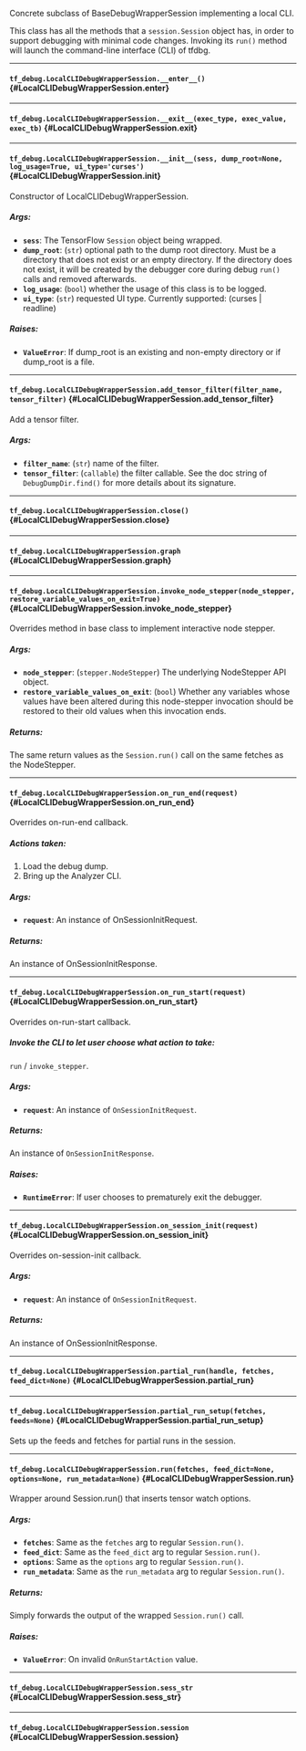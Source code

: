 Concrete subclass of BaseDebugWrapperSession implementing a local CLI.

This class has all the methods that a `session.Session` object has, in order
to support debugging with minimal code changes. Invoking its `run()` method
will launch the command-line interface (CLI) of tfdbg.
- - -

#### `tf_debug.LocalCLIDebugWrapperSession.__enter__()` {#LocalCLIDebugWrapperSession.__enter__}




- - -

#### `tf_debug.LocalCLIDebugWrapperSession.__exit__(exec_type, exec_value, exec_tb)` {#LocalCLIDebugWrapperSession.__exit__}




- - -

#### `tf_debug.LocalCLIDebugWrapperSession.__init__(sess, dump_root=None, log_usage=True, ui_type='curses')` {#LocalCLIDebugWrapperSession.__init__}

Constructor of LocalCLIDebugWrapperSession.

##### Args:


*  <b>`sess`</b>: The TensorFlow `Session` object being wrapped.
*  <b>`dump_root`</b>: (`str`) optional path to the dump root directory. Must be a
    directory that does not exist or an empty directory. If the directory
    does not exist, it will be created by the debugger core during debug
    `run()` calls and removed afterwards.
*  <b>`log_usage`</b>: (`bool`) whether the usage of this class is to be logged.
*  <b>`ui_type`</b>: (`str`) requested UI type. Currently supported:
    (curses | readline)

##### Raises:


*  <b>`ValueError`</b>: If dump_root is an existing and non-empty directory or if
    dump_root is a file.


- - -

#### `tf_debug.LocalCLIDebugWrapperSession.add_tensor_filter(filter_name, tensor_filter)` {#LocalCLIDebugWrapperSession.add_tensor_filter}

Add a tensor filter.

##### Args:


*  <b>`filter_name`</b>: (`str`) name of the filter.
*  <b>`tensor_filter`</b>: (`callable`) the filter callable. See the doc string of
    `DebugDumpDir.find()` for more details about its signature.


- - -

#### `tf_debug.LocalCLIDebugWrapperSession.close()` {#LocalCLIDebugWrapperSession.close}




- - -

#### `tf_debug.LocalCLIDebugWrapperSession.graph` {#LocalCLIDebugWrapperSession.graph}




- - -

#### `tf_debug.LocalCLIDebugWrapperSession.invoke_node_stepper(node_stepper, restore_variable_values_on_exit=True)` {#LocalCLIDebugWrapperSession.invoke_node_stepper}

Overrides method in base class to implement interactive node stepper.

##### Args:


*  <b>`node_stepper`</b>: (`stepper.NodeStepper`) The underlying NodeStepper API
    object.
*  <b>`restore_variable_values_on_exit`</b>: (`bool`) Whether any variables whose
    values have been altered during this node-stepper invocation should be
    restored to their old values when this invocation ends.

##### Returns:

  The same return values as the `Session.run()` call on the same fetches as
    the NodeStepper.


- - -

#### `tf_debug.LocalCLIDebugWrapperSession.on_run_end(request)` {#LocalCLIDebugWrapperSession.on_run_end}

Overrides on-run-end callback.

##### Actions taken:

  1) Load the debug dump.
  2) Bring up the Analyzer CLI.

##### Args:


*  <b>`request`</b>: An instance of OnSessionInitRequest.

##### Returns:

  An instance of OnSessionInitResponse.


- - -

#### `tf_debug.LocalCLIDebugWrapperSession.on_run_start(request)` {#LocalCLIDebugWrapperSession.on_run_start}

Overrides on-run-start callback.

##### Invoke the CLI to let user choose what action to take:

  `run` / `invoke_stepper`.

##### Args:


*  <b>`request`</b>: An instance of `OnSessionInitRequest`.

##### Returns:

  An instance of `OnSessionInitResponse`.

##### Raises:


*  <b>`RuntimeError`</b>: If user chooses to prematurely exit the debugger.


- - -

#### `tf_debug.LocalCLIDebugWrapperSession.on_session_init(request)` {#LocalCLIDebugWrapperSession.on_session_init}

Overrides on-session-init callback.

##### Args:


*  <b>`request`</b>: An instance of `OnSessionInitRequest`.

##### Returns:

  An instance of OnSessionInitResponse.


- - -

#### `tf_debug.LocalCLIDebugWrapperSession.partial_run(handle, fetches, feed_dict=None)` {#LocalCLIDebugWrapperSession.partial_run}




- - -

#### `tf_debug.LocalCLIDebugWrapperSession.partial_run_setup(fetches, feeds=None)` {#LocalCLIDebugWrapperSession.partial_run_setup}

Sets up the feeds and fetches for partial runs in the session.


- - -

#### `tf_debug.LocalCLIDebugWrapperSession.run(fetches, feed_dict=None, options=None, run_metadata=None)` {#LocalCLIDebugWrapperSession.run}

Wrapper around Session.run() that inserts tensor watch options.

##### Args:


*  <b>`fetches`</b>: Same as the `fetches` arg to regular `Session.run()`.
*  <b>`feed_dict`</b>: Same as the `feed_dict` arg to regular `Session.run()`.
*  <b>`options`</b>: Same as the `options` arg to regular `Session.run()`.
*  <b>`run_metadata`</b>: Same as the `run_metadata` arg to regular `Session.run()`.

##### Returns:

  Simply forwards the output of the wrapped `Session.run()` call.

##### Raises:


*  <b>`ValueError`</b>: On invalid `OnRunStartAction` value.


- - -

#### `tf_debug.LocalCLIDebugWrapperSession.sess_str` {#LocalCLIDebugWrapperSession.sess_str}




- - -

#### `tf_debug.LocalCLIDebugWrapperSession.session` {#LocalCLIDebugWrapperSession.session}




